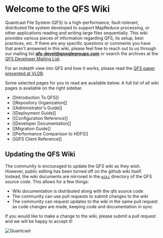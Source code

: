 Welcome to the QFS Wiki
================================================================================
Quantcast File System (QFS) is a high-performance, fault-tolerant, distributed
file system developed to support MapReduce processing, or other applications
reading and writing large files sequentially. This wiki provides various pieces
of information regarding QFS, its setup, best practices, etc. If there are any
specific questions or comments you have that aren't answered in this wiki,
please feel free to reach out to us through our mailing list
[**qfs-devel@googlegroups.com**][mailto] or search the archives at the
[QFS Developer Mailing List][group].

For an indepth view into QFS and how it works, please read the
[QFS paper presented at VLDB][paper].

Some selected pages for you to read are available below. A full list of all wiki
pages is available on the right sidebar.

- [[Introduction To QFS]]
- [[Repository Organization]]
- [[Administrator's Guide]]
- [[Deployment Guide]]
- [[Configuration Reference]]
- [[Developer Documentation]]
- [[Migration Guide]]
- [[Performance Comparison to HDFS]]
- [[QFS Client Reference]]

Updating the QFS Wiki
---------------------
The community is encouraged to update the QFS wiki as they wish. However, public
editing has been turned off on the github wiki itself. Instead, the wiki
documents are mirrored in the [`wiki`][wiki] directory of the QFS source code.
This allows for a few things:

- Wiki documentation is distributed along with the qfs source code
- The community can use pull requests to submit changes to the wiki
- The community can request updates to the wiki in the same pull request as code
  changes are made, keeping code and documentation in sync

If you would like to make a change to the wiki, please submit a pull request and
we will be happy to accept it!

![Quantcast](//pixel.quantserve.com/pixel/p-9fYuixa7g_Hm2.gif?labels=opensource.qfs.wiki)

[mailto]: mailto:qfs-devel@googlegroups.com
[group]: http://groups.google.com/group/qfs-devel
[paper]: http://db.disi.unitn.eu/pages/VLDBProgram/pdf/industry/p808-ovsiannikov.pdf
[wiki]: https://github.com/quantcast/qfs/tree/master/wiki
